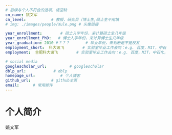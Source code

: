 ```yaml
---
# 后续与个人不符合的选项，请空缺
cn_name: 姚文军
cn_level:           # 教授，研究员（博士生,硕士生不用填
# img: ./images/people/Xule.png # 头像链接

year_enrollment:        # 硕士入学年份，来计算硕士生几年级
year_enrollment_PhD:   # 博士入学年份，来计算博士生几年级
year_graduation: 2010 #？？？       # 毕业年份，来判断是不是校友
employment_short:  科大讯飞        # 实验室毕业工作去向：e.g. 百度，MIT，中石化，公务员
employment:  合肥科大讯飞        # 实验室毕业工作去向：e.g. 百度，MIT，中石化，公务员

# social media
googlescholar_url:          # googlescholar
dblp_url:            # dblp
homepage_url:           # 个人博客
github_url:         # github主页
email:      # 常用邮件
---
```


# 个人简介

姚文军